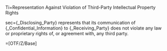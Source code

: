Ti=Representation Against Violation of Third-Party Intellectual Property Rights 

sec={_Disclosing_Party} represents that its communication of {_Confidential_Information} to {_Receiving_Party} does not violate any law or proprietary rights of, or agreement with, any third party.

=[OTF/Z/Base]
